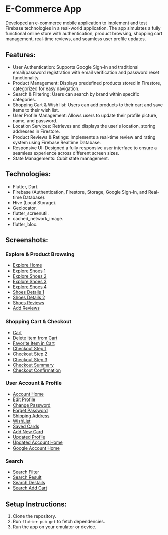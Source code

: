 # E-Commerce App

Developed an e-commerce mobile application to implement and test Firebase technologies in a real-world
application. The app simulates a fully functional online store with authentication, product browsing, shopping
cart management, real-time reviews, and seamless user profile updates.

## Features:
- User Authentication: Supports Google Sign-In and traditional email/password registration with email
  verification and password reset functionality. 
- Product Management: Displays predefined products stored in Firestore, categorized for easy
  navigation.
- Search & Filtering: Users can search by brand within specific categories.
- Shopping Cart & Wish list: Users can add products to their cart and save items to their wish list.
- User Profile Management: Allows users to update their profile picture, name, and password.
- Location Services: Retrieves and displays the user's location, storing addresses in Firestore.
- Product Reviews & Ratings: Implements a real-time review and rating system using Firebase Realtime Database.
- Responsive UI: Designed a fully responsive user interface to ensure a seamless experience across
  different screen sizes.
- State Managements: Cubit state management.

## Technologies:
- Flutter, Dart.
- Firebase (Authentication, Firestore, Storage, Google Sign-In, and Real-time Database).
- Hive (Local Storage).
- Geolocator.
- flutter_screenutil.
- cached_network_image.
- flutter_bloc.

## Screenshots:

### Explore & Product Browsing
- [Explore Home](firebase_project/screenshots/Explore/exploreHome1.jpg)  
- [Explore Shoes 1](firebase_project/screenshots/Explore/exploreShoes2.jpg)  
- [Explore Shoes 2](firebase_project/screenshots/Explore/exploreShoes3.jpg)  
- [Explore Shoes 3](firebase_project/screenshots/Explore/exploreShoes4.jpg)  
- [Explore Shoes 4](firebase_project/screenshots/Explore/exploreShoes5.jpg)  
- [Shoes Details 1](firebase_project/screenshots/Explore/exploreShoesDetails6.jpg)  
- [Shoes Details 2](firebase_project/screenshots/Explore/exploreShoesDetails7.jpg)  
- [Shoes Reviews](firebase_project/screenshots/Explore/exploreShoesReviews8.jpg)  
- [Add Reviews](firebase_project/screenshots/Explore/exploreShoesAddReviews9.jpg)  

### Shopping Cart & Checkout
- [Cart](firebase_project/screenshots/Cart/cart1.jpg)  
- [Delete Item from Cart](firebase_project/screenshots/Cart/cartDeleteItem2.jpg)  
- [Favorite Item in Cart](firebase_project/screenshots/Cart/cartFavoriteItem3.jpg)  
- [Checkout Step 1](firebase_project/screenshots/Checkout/checkout1.jpg)  
- [Checkout Step 2](firebase_project/screenshots/Checkout/checkout2.jpg)  
- [Checkout Step 3](firebase_project/screenshots/Checkout/checkout3.jpg)  
- [Checkout Summary](firebase_project/screenshots/Checkout/checkout4.jpg)  
- [Checkout Confirmation](firebase_project/screenshots/Checkout/checkout5.jpg)  

### User Account & Profile
- [Account Home](firebase_project/screenshots/Account/accountHome1.jpg)  
- [Edit Profile](firebase_project/screenshots/Account/accountEditProfile2.jpg)  
- [Change Password](firebase_project/screenshots/Account/accountChangePassword3.jpg)  
- [Forget Password](firebase_project/screenshots/Account/accountForgetPassword4.jpg)  
- [Shipping Address](firebase_project/screenshots/Account/accountShippingAddress5.jpg)  
- [WishList](firebase_project/screenshots/Account/accountWishList6.jpg)  
- [Saved Cards](firebase_project/screenshots/Account/accountCardsView7.jpg)  
- [Add New Card](firebase_project/screenshots/Account/accountCardsNew8.jpg)  
- [Updated Profile](firebase_project/screenshots/Account/accountHome9.jpg)  
- [Updated Account Home](firebase_project/screenshots/Account/accountHome10.jpg)  
- [Google Account Home](firebase_project/screenshots/Account/accountGoogle11.jpg) 

### Search
- [Search Filter](firebase_project/screenshots/Search/searchFilter1.jpg)
- [Search Result](firebase_project/screenshots/Search/searchResult2.jpg)
- [Search Destails](firebase_project/screenshots/Search/searchDestails3.jpg)
- [Search Add Cart](firebase_project/screenshots/Search/searchAddCart4.jpg)



 
## Setup Instructions:
1. Clone the repository.
2. Run `flutter pub get` to fetch dependencies.
3. Run the app on your emulator or device.
